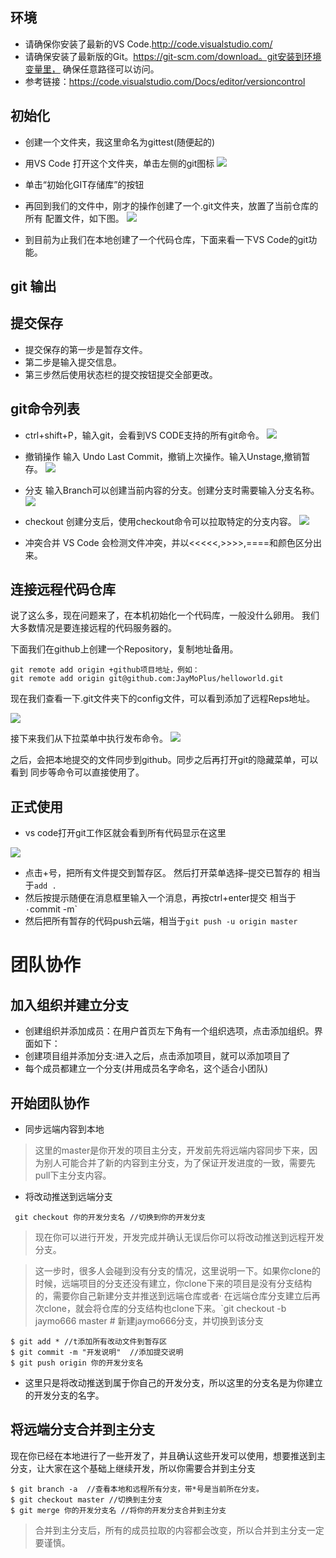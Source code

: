 ## 环境
- 请确保你安装了最新的VS Code.http://code.visualstudio.com/
- 请确保安装了最新版的Git。https://git-scm.com/download。git安装到环境变量里， 确保任意路径可以访问。
- 参考链接：https://code.visualstudio.com/Docs/editor/versioncontrol

## 初始化
- 创建一个文件夹，我这里命名为gittest(随便起的)

- 用VS Code 打开这个文件夹，单击左侧的git图标
![](https://github.com/xuanhun/vscode/raw/master/3.jpg)

- 单击“初始化GIT存储库”的按钮

- 再回到我们的文件中，刚才的操作创建了一个.git文件夹，放置了当前仓库的所有 配置文件，如下图。
![](https://github.com/xuanhun/vscode/raw/master/6.jpg)

- 到目前为止我们在本地创建了一个代码仓库，下面来看一下VS Code的git功能。

## git 输出

## 提交保存
- 提交保存的第一步是暂存文件。
- 第二步是输入提交信息。
- 第三步然后使用状态栏的提交按钮提交全部更改。


## git命令列表
- ctrl+shift+P，输入git，会看到VS CODE支持的所有git命令。
![](https://github.com/xuanhun/vscode/raw/master/9.jpg)

- 撤销操作
输入 Undo Last Commit，撤销上次操作。输入Unstage,撤销暂存。
![](https://github.com/xuanhun/vscode/raw/master/10.jpg)

- 分支
输入Branch可以创建当前内容的分支。创建分支时需要输入分支名称。
![](https://github.com/xuanhun/vscode/raw/master/12.jpg)

- checkout
创建分支后，使用checkout命令可以拉取特定的分支内容。
![](https://github.com/xuanhun/vscode/raw/master/13.png)

- 冲突合并
VS Code 会检测文件冲突，并以<<<<<,>>>>,====和颜色区分出来。

## 连接远程代码仓库
说了这么多，现在问题来了，在本机初始化一个代码库，一般没什么卵用。 我们大多数情况是要连接远程的代码服务器的。

下面我们在github上创建一个Repository，复制地址备用。
```
git remote add origin +github项目地址，例如：
git remote add origin git@github.com:JayMoPlus/helloworld.git
```

现在我们查看一下.git文件夹下的config文件，可以看到添加了远程Reps地址。

![](https://github.com/xuanhun/vscode/raw/master/18.jpg)

接下来我们从下拉菜单中执行发布命令。
![](https://github.com/xuanhun/vscode/raw/master/19.jpg)

之后，会把本地提交的文件同步到github。同步之后再打开git的隐藏菜单，可以看到 同步等命令可以直接使用了。

## 正式使用
- vs code打开git工作区就会看到所有代码显示在这里 

![](http://upload-images.jianshu.io/upload_images/2065390-a262f07bfbd6248a.png?imageMogr2/auto-orient/strip%7CimageView2/2/w/1240)

-  点击+号，把所有文件提交到暂存区。 然后打开菜单选择–提交已暂存的 相当于`add .`
- 然后按提示随便在消息框里输入一个消息，再按ctrl+enter提交 相当于`·`commit -m`
- 然后把所有暂存的代码push云端，相当于`git push -u origin master`

# 团队协作
## 加入组织并建立分支
- 创建组织并添加成员：在用户首页左下角有一个组织选项，点击添加组织。界面如下：
-  创建项目组并添加分支:进入之后，点击添加项目，就可以添加项目了
-  每个成员都建立一个分支(并用成员名字命名，这个适合小团队)

## 开始团队协作

- 同步远端内容到本地
> 这里的master是你开发的项目主分支，开发前先将远端内容同步下来，因为别人可能合并了新的内容到主分支，为了保证开发进度的一致，需要先pull下主分支内容。
- 将改动推送到远端分支
```
 git checkout 你的开发分支名 //切换到你的开发分支
```
> 现在你可以进行开发，开发完成并确认无误后你可以将改动推送到远程开发分支。

> 这一步时，很多人会碰到没有分支的情况，这里说明一下。如果你clone的时候，远端项目的分支还没有建立，你clone下来的项目是没有分支结构的，需要你自己新建分支并推送到远端仓库或者· 在远端仓库分支建立后再次clone，就会将仓库的分支结构也clone下来。`git checkout -b jaymo666 master    # 新建jaymo666分支，并切换到该分支

```
$ git add * //t添加所有改动文件到暂存区
$ git commit -m "开发说明"  //添加提交说明
$ git push origin 你的开发分支名
```
- 这里只是将改动推送到属于你自己的开发分支，所以这里的分支名是为你建立的开发分支的名字。
## 将远端分支合并到主分支
现在你已经在本地进行了一些开发了，并且确认这些开发可以使用，想要推送到主分支，让大家在这个基础上继续开发，所以你需要合并到主分支
```
$ git branch -a  //查看本地和远程所有分支，带*号是当前所在分支。
$ git checkout master //切换到主分支
$ git merge 你的开发分支名 //将你的开发分支合并到主分支
```
> 合并到主分支后，所有的成员拉取的内容都会改变，所以合并到主分支一定要谨慎。